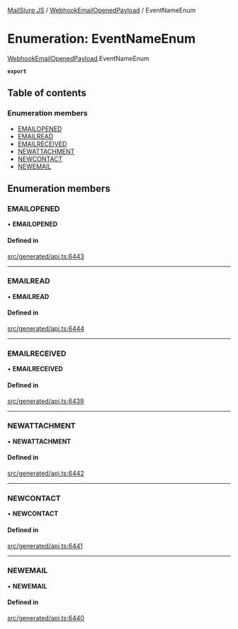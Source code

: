 [MailSlurp JS](../README.md) / [WebhookEmailOpenedPayload](../modules/WebhookEmailOpenedPayload.md) / EventNameEnum

# Enumeration: EventNameEnum

[WebhookEmailOpenedPayload](../modules/WebhookEmailOpenedPayload.md).EventNameEnum

**`export`**

## Table of contents

### Enumeration members

- [EMAILOPENED](WebhookEmailOpenedPayload.EventNameEnum.md#emailopened)
- [EMAILREAD](WebhookEmailOpenedPayload.EventNameEnum.md#emailread)
- [EMAILRECEIVED](WebhookEmailOpenedPayload.EventNameEnum.md#emailreceived)
- [NEWATTACHMENT](WebhookEmailOpenedPayload.EventNameEnum.md#newattachment)
- [NEWCONTACT](WebhookEmailOpenedPayload.EventNameEnum.md#newcontact)
- [NEWEMAIL](WebhookEmailOpenedPayload.EventNameEnum.md#newemail)

## Enumeration members

### EMAILOPENED

• **EMAILOPENED**

#### Defined in

[src/generated/api.ts:6443](https://github.com/mailslurp/mailslurp-client/blob/5a5ba59/src/generated/api.ts#L6443)

___

### EMAILREAD

• **EMAILREAD**

#### Defined in

[src/generated/api.ts:6444](https://github.com/mailslurp/mailslurp-client/blob/5a5ba59/src/generated/api.ts#L6444)

___

### EMAILRECEIVED

• **EMAILRECEIVED**

#### Defined in

[src/generated/api.ts:6439](https://github.com/mailslurp/mailslurp-client/blob/5a5ba59/src/generated/api.ts#L6439)

___

### NEWATTACHMENT

• **NEWATTACHMENT**

#### Defined in

[src/generated/api.ts:6442](https://github.com/mailslurp/mailslurp-client/blob/5a5ba59/src/generated/api.ts#L6442)

___

### NEWCONTACT

• **NEWCONTACT**

#### Defined in

[src/generated/api.ts:6441](https://github.com/mailslurp/mailslurp-client/blob/5a5ba59/src/generated/api.ts#L6441)

___

### NEWEMAIL

• **NEWEMAIL**

#### Defined in

[src/generated/api.ts:6440](https://github.com/mailslurp/mailslurp-client/blob/5a5ba59/src/generated/api.ts#L6440)

